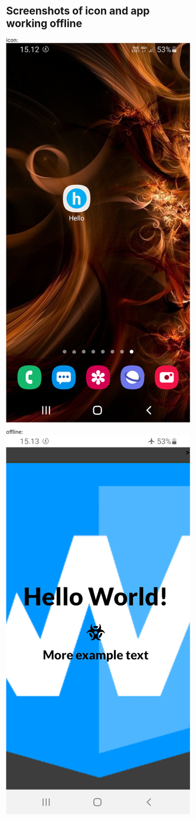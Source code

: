 # Screenshots of icon and app working offline

icon:
![alt text](https://github.com/Rikotee/week5-hello-pwa/blob/main/images/icon.jpg)

offline:
![alt text](https://github.com/Rikotee/week5-hello-pwa/blob/main/images/offline.jpg)